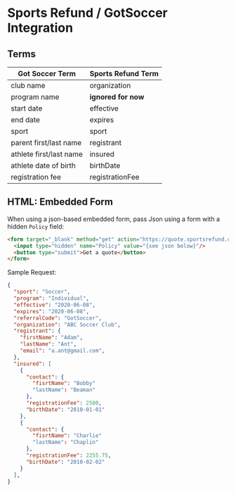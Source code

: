# Sports Refund / GotSoccer Integration

## Terms

|Got Soccer Term|Sports Refund Term|
|-|-|
club name|organization|
program name|**ignored for now**|
start date|effective|
end date|expires|
sport|sport|
parent first/last name|registrant|
athlete first/last name|insured|
athlete date of birth|birthDate|
registration fee|registrationFee|


## HTML: Embedded Form

When using a json-based embedded form, pass Json using a form with a hidden `Policy` field:

``` html
<form target="_blank" method="get" action="https://quote.sportsrefund.com/quote.html">
  <input type="hidden" name="Policy" value="{see json below}"/>
  <button type="submit">Get a quote</button>
</form>
```

Sample Request:

```json
{
  "sport": "Soccer",
  "program": "Individual",
  "effective": "2020-06-08",
  "expires": "2020-06-08",
  "referralCode": "GotSoccer",
  "organization": "ABC Soccer Club",
  "registrant": {
    "firstName": "Adam",
    "lastName": "Ant",
    "email": "a.ant@gmail.com",
  },
  "insured": [
    {
      "contact": {
        "fisrtName": "Bobby"
        "lastName": "Beaman"
      },
      "registrationFee": 2500,
      "birthDate": "2010-01-01"
    },
    {
      "contact": {
        "fisrtName": "Charlie"
        "lastName": "Chaplin"
      },
      "registrationFee": 2255.75,
      "birthDate": "2010-02-02"
    }
  ],
}
```
